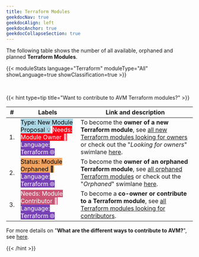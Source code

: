```yaml
---
title: Terraform Modules
geekdocNav: true
geekdocAlign: left
geekdocAnchor: true
geekdocCollapseSection: true
---
```


<!-- This section lists all Azure Verified Modules that are available in or planned for the **Terraform language**.

- [Resource Modules](/Azure-Verified-Modules/indexes/terraform/tf-resource-modules)
- [Pattern Modules](/Azure-Verified-Modules/indexes/terraform/tf-pattern-modules)
- [Utility Modules](/Azure-Verified-Modules/indexes/terraform/tf-utility-modules)

---

<br> -->

The following table shows the number of all available, orphaned and planned **Terraform Modules**.

{{< moduleStats language="Terraform" moduleType="All" showLanguage=true showClassification=true >}}

<br>

{{< hint type=tip title="Want to contribute to AVM Terraform modules?" >}}

| #  | Labels | Link and description |
| -------- | -------- | -------- |
| 1.   | <mark style="background-color:#ADD8E6;">Type: New Module Proposal 💡</mark> <mark style="background-color:#FF0019;color:white;">Needs: Module Owner 📣</mark> <br> <mark style="background-color:#7740B6;color:white;">Language: Terraform 🌐</mark>  | To become the **owner of a new Terraform module**, see [all new Terraform modules looking for owners](https://aka.ms/AVM/TF/NeedsModuleOwner) or check out the "*Looking for owners*" swimlane [here](https://aka.ms/AVM/TF/NeedsModuleOwner/Project).   |
| 2.   | <mark style="background-color:#F4A460;">Status: Module Orphaned 👀</mark> <mark style="background-color:#7740B6;color:white;">Language: Terraform 🌐</mark>   | To become the **owner of an orphaned Terraform module**, see [all orphaned Terraform modules](https://aka.ms/AVM/TF/OrphanedModules) or check out the "*Orphaned*" swimlane [here](https://aka.ms/AVM/TF/OrphanedModules/Project).   |
| 3.   | <mark style="background-color:#C95474;color:white;">Needs: Module Contributor 📣</mark> <mark style="background-color:#7740B6;color:white;">Language: Terraform 🌐</mark> | To become a **co-owner or contribute to a Terraform module**, see [all Terraform modules looking for contributors](https://aka.ms/AVM/TF/NeedsModuleContributor). |

For more details on "**What are the different ways to contribute to AVM?**", see [here](/Azure-Verified-Modules/faq/#are-there-different-ways-to-contribute-to-avm).

{{< /hint >}}
